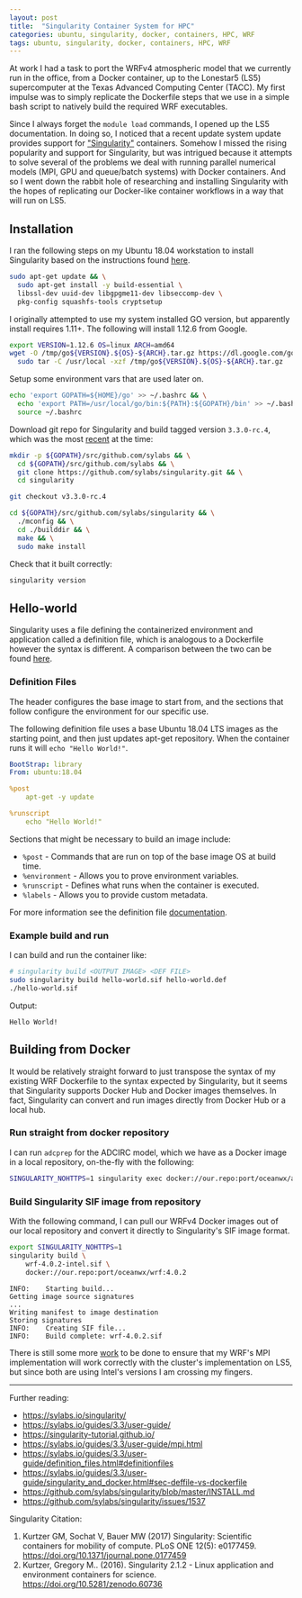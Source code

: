 ```yaml
---
layout: post
title:  "Singularity Container System for HPC"
categories: ubuntu, singularity, docker, containers, HPC, WRF
tags: ubuntu, singularity, docker, containers, HPC, WRF
---
```


At work I had a task to port the WRFv4 atmospheric model that we currently run in the office, from a Docker container, up to the Lonestar5 (LS5) supercomputer at the Texas Advanced Computing Center (TACC). My first impulse was to simply replicate the Dockerfile steps that we use in a simple bash script to natively build the required WRF executables.

Since I always forget the `module load` commands, I opened up the LS5 documentation. In doing so, I noticed that a recent update system update provides support for ["Singularity"](https://sylabs.io/singularity/) containers. Somehow I missed the rising popularity and support for Singularity, but was intrigued because it attempts to solve several of the problems we deal with running parallel numerical models (MPI, GPU and queue/batch systems) with Docker containers. And so I went down the rabbit hole of researching and installing Singularity with the hopes of replicating our Docker-like container workflows in a way that will run on LS5.

## Installation

I ran the following steps on my Ubuntu 18.04 workstation to install Singularity based on the instructions found [here](https://github.com/sylabs/singularity/blob/master/INSTALL.md).

```bash
sudo apt-get update && \
  sudo apt-get install -y build-essential \
  libssl-dev uuid-dev libgpgme11-dev libseccomp-dev \
  pkg-config squashfs-tools cryptsetup

```

I originally attempted to use my system installed GO version, but apparently install requires 1.11+. The following will install 1.12.6 from Google.

```bash
export VERSION=1.12.6 OS=linux ARCH=amd64
wget -O /tmp/go${VERSION}.${OS}-${ARCH}.tar.gz https://dl.google.com/go/go${VERSION}.${OS}-${ARCH}.tar.gz && \
  sudo tar -C /usr/local -xzf /tmp/go${VERSION}.${OS}-${ARCH}.tar.gz
```

Setup some environment vars that are used later on.

```bash
echo 'export GOPATH=${HOME}/go' >> ~/.bashrc && \
  echo 'export PATH=/usr/local/go/bin:${PATH}:${GOPATH}/bin' >> ~/.bashrc && \
  source ~/.bashrc
```

Download git repo for Singularity and build tagged version `3.3.0-rc.4`, which was the most [recent](https://github.com/sylabs/singularity/tags) at the time:

```bash
mkdir -p ${GOPATH}/src/github.com/sylabs && \
  cd ${GOPATH}/src/github.com/sylabs && \
  git clone https://github.com/sylabs/singularity.git && \
  cd singularity

git checkout v3.3.0-rc.4

cd ${GOPATH}/src/github.com/sylabs/singularity && \
  ./mconfig && \
  cd ./builddir && \
  make && \
  sudo make install
```

Check that it built correctly:

```bash
singularity version
```

## Hello-world

Singularity uses a file defining the containerized environment and application called a definition file, which is analogous to a Dockerfile however the syntax is different. A comparison between the two can be found [here](https://sylabs.io/guides/3.3/user-guide/singularity_and_docker.html#sec-deffile-vs-dockerfile).

### Definition Files

The header configures the base image to start from, and the sections that follow configure the environment for our specific use.

The following definition file uses a base Ubuntu 18.04 LTS images as the starting point, and then just updates apt-get repository. When the container runs it will `echo "Hello World!"`.

```yaml
BootStrap: library
From: ubuntu:18.04

%post
    apt-get -y update

%runscript
    echo "Hello World!"
```

Sections that might be necessary to build an image include:

* `%post` - Commands that are run on top of the base image OS at build time.
* `%environment` - Allows you to prove environment variables.
* `%runscript` - Defines what runs when the container is executed.
* `%labels` - Allows you to provide custom metadata.

For more information see the definition file [documentation](https://sylabs.io/guides/3.3/user-guide/definition_files.html#definitionfiles).

### Example build and run

I can build and run the container like:

```bash
# singularity build <OUTPUT IMAGE> <DEF FILE>
sudo singularity build hello-world.sif hello-world.def
./hello-world.sif
```

Output:
```
Hello World!
```

## Building from Docker

It would be relatively straight forward to just transpose the syntax of my existing WRF Dockerfile to the syntax expected by Singularity, but it seems that Singularity supports Docker Hub and Docker images themselves. In fact, Singularity can convert and run images directly from Docker Hub or a local hub.

### Run straight from docker repository

I can run `adcprep` for the ADCIRC model, which we have as a Docker image in a local repository, on-the-fly with the following:
```bash
SINGULARITY_NOHTTPS=1 singularity exec docker://our.repo:port/oceanwx/adcswan:arc_nws13 adcprep
```

### Build Singularity SIF image from repository

With the following command, I can pull our WRFv4 Docker images out of our local repository and convert it directly to Singularity's SIF image format.

```bash
export SINGULARITY_NOHTTPS=1
singularity build \
    wrf-4.0.2-intel.sif \
    docker://our.repo:port/oceanwx/wrf:4.0.2
```

```
INFO:    Starting build...
Getting image source signatures
...
Writing manifest to image destination
Storing signatures
INFO:    Creating SIF file...
INFO:    Build complete: wrf-4.0.2.sif
```

There is still some more [work](https://sylabs.io/guides/3.3/user-guide/mpi.html) to be done to ensure that my WRF's MPI implementation will work correctly with the cluster's implementation on LS5, but since both are using Intel's versions I am crossing my fingers.

---
Further reading:

* https://sylabs.io/singularity/
* https://sylabs.io/guides/3.3/user-guide/
* https://singularity-tutorial.github.io/
* https://sylabs.io/guides/3.3/user-guide/mpi.html
* https://sylabs.io/guides/3.3/user-guide/definition_files.html#definitionfiles
* https://sylabs.io/guides/3.3/user-guide/singularity_and_docker.html#sec-deffile-vs-dockerfile
* https://github.com/sylabs/singularity/blob/master/INSTALL.md
* https://github.com/sylabs/singularity/issues/1537

Singularity Citation:

1. Kurtzer GM, Sochat V, Bauer MW (2017) Singularity: Scientific containers for mobility of compute. PLoS ONE 12(5): e0177459. https://doi.org/10.1371/journal.pone.0177459
2. Kurtzer, Gregory M.. (2016). Singularity 2.1.2 - Linux application and environment
containers for science. https://doi.org/10.5281/zenodo.60736
